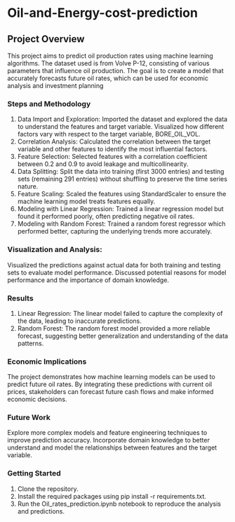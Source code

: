 # Oil-and-Energy-cost-prediction
## Project Overview
This project aims to predict oil production rates using machine learning algorithms. The dataset used is from Volve P-12, consisting of various parameters that influence oil production. The goal is to create a model that accurately forecasts future oil rates, which can be used for economic analysis and investment planning

### Steps and Methodology
1. Data Import and Exploration: Imported the dataset and explored the data to understand the features and target variable.
Visualized how different factors vary with respect to the target variable, BORE_OIL_VOL.
2. Correlation Analysis: Calculated the correlation between the target variable and other features to identify the most influential factors.
3. Feature Selection: Selected features with a correlation coefficient between 0.2 and 0.9 to avoid leakage and multicollinearity.
4. Data Splitting: Split the data into training (first 3000 entries) and testing sets (remaining 291 entries) without shuffling to preserve the time series nature.
5. Feature Scaling: Scaled the features using StandardScaler to ensure the machine learning model treats features equally.
6. Modeling with Linear Regression: Trained a linear regression model but found it performed poorly, often predicting negative oil rates.
7. Modeling with Random Forest: Trained a random forest regressor which performed better, capturing the underlying trends more accurately.
### Visualization and Analysis: 
Visualized the predictions against actual data for both training and testing sets to evaluate model performance. Discussed potential reasons for model performance and the importance of domain knowledge.
 ### Results
1. Linear Regression: The linear model failed to capture the complexity of the data, leading to inaccurate predictions.
2. Random Forest: The random forest model provided a more reliable forecast, suggesting better generalization and understanding of the data patterns.
### Economic Implications
The project demonstrates how machine learning models can be used to predict future oil rates. By integrating these predictions with current oil prices, stakeholders can forecast future cash flows and make informed economic decisions.
### Future Work
Explore more complex models and feature engineering techniques to improve prediction accuracy.
Incorporate domain knowledge to better understand and model the relationships between features and the target variable.
### Getting Started
1. Clone the repository.
2. Install the required packages using pip install -r requirements.txt.
3. Run the Oil_rates_prediction.ipynb notebook to reproduce the analysis and predictions.
